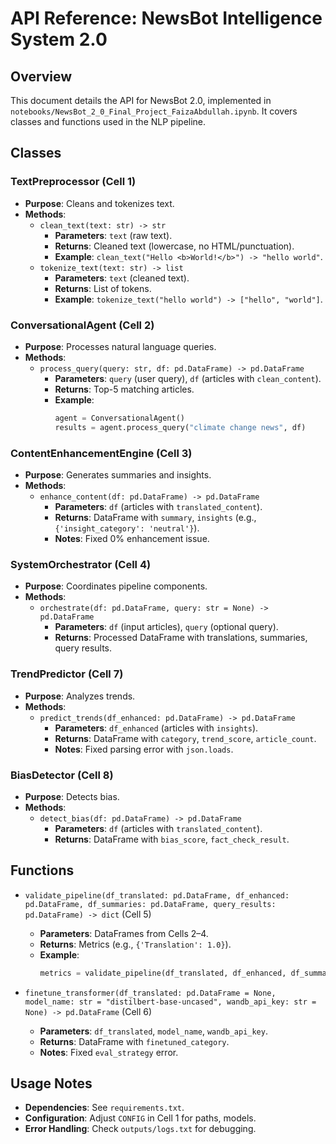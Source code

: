 # API Reference: NewsBot Intelligence System 2.0

## Overview
This document details the API for NewsBot 2.0, implemented in `notebooks/NewsBot_2_0_Final_Project_FaizaAbdullah.ipynb`. It covers classes and functions used in the NLP pipeline.

## Classes

### TextPreprocessor (Cell 1)
- **Purpose**: Cleans and tokenizes text.
- **Methods**:
  - `clean_text(text: str) -> str`
    - **Parameters**: `text` (raw text).
    - **Returns**: Cleaned text (lowercase, no HTML/punctuation).
    - **Example**: `clean_text("Hello <b>World!</b>") -> "hello world"`.
  - `tokenize_text(text: str) -> list`
    - **Parameters**: `text` (cleaned text).
    - **Returns**: List of tokens.
    - **Example**: `tokenize_text("hello world") -> ["hello", "world"]`.

### ConversationalAgent (Cell 2)
- **Purpose**: Processes natural language queries.
- **Methods**:
  - `process_query(query: str, df: pd.DataFrame) -> pd.DataFrame`
    - **Parameters**: `query` (user query), `df` (articles with `clean_content`).
    - **Returns**: Top-5 matching articles.
    - **Example**:
      ```python
      agent = ConversationalAgent()
      results = agent.process_query("climate change news", df)
      ```

### ContentEnhancementEngine (Cell 3)
- **Purpose**: Generates summaries and insights.
- **Methods**:
  - `enhance_content(df: pd.DataFrame) -> pd.DataFrame`
    - **Parameters**: `df` (articles with `translated_content`).
    - **Returns**: DataFrame with `summary`, `insights` (e.g., `{'insight_category': 'neutral'}`).
    - **Notes**: Fixed 0% enhancement issue.

### SystemOrchestrator (Cell 4)
- **Purpose**: Coordinates pipeline components.
- **Methods**:
  - `orchestrate(df: pd.DataFrame, query: str = None) -> pd.DataFrame`
    - **Parameters**: `df` (input articles), `query` (optional query).
    - **Returns**: Processed DataFrame with translations, summaries, query results.

### TrendPredictor (Cell 7)
- **Purpose**: Analyzes trends.
- **Methods**:
  - `predict_trends(df_enhanced: pd.DataFrame) -> pd.DataFrame`
    - **Parameters**: `df_enhanced` (articles with `insights`).
    - **Returns**: DataFrame with `category`, `trend_score`, `article_count`.
    - **Notes**: Fixed parsing error with `json.loads`.

### BiasDetector (Cell 8)
- **Purpose**: Detects bias.
- **Methods**:
  - `detect_bias(df: pd.DataFrame) -> pd.DataFrame`
    - **Parameters**: `df` (articles with `translated_content`).
    - **Returns**: DataFrame with `bias_score`, `fact_check_result`.

## Functions
- `validate_pipeline(df_translated: pd.DataFrame, df_enhanced: pd.DataFrame, df_summaries: pd.DataFrame, query_results: pd.DataFrame) -> dict` (Cell 5)
  - **Parameters**: DataFrames from Cells 2–4.
  - **Returns**: Metrics (e.g., `{'Translation': 1.0}`).
  - **Example**:
    ```python
    metrics = validate_pipeline(df_translated, df_enhanced, df_summaries, query_results)
    ```

- `finetune_transformer(df_translated: pd.DataFrame = None, model_name: str = "distilbert-base-uncased", wandb_api_key: str = None) -> pd.DataFrame` (Cell 6)
  - **Parameters**: `df_translated`, `model_name`, `wandb_api_key`.
  - **Returns**: DataFrame with `finetuned_category`.
  - **Notes**: Fixed `eval_strategy` error.

## Usage Notes
- **Dependencies**: See `requirements.txt`.
- **Configuration**: Adjust `CONFIG` in Cell 1 for paths, models.
- **Error Handling**: Check `outputs/logs.txt` for debugging.